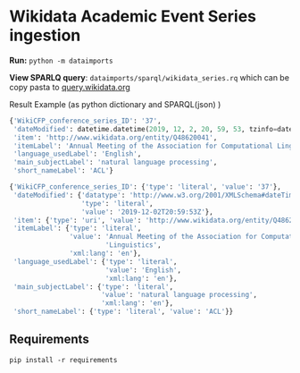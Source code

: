 # Wikidata Academic Event Series ingestion

**Run:**
`python -m dataimports`

**View SPARLQ query**: `dataimports/sparql/wikidata_series.rq`
which can be copy pasta to [query.wikidata.org](https://query.wikidata.org/)

Result Example (as python dictionary and SPARQL(json) )
```python
{'WikiCFP_conference_series_ID': '37',
 'dateModified': datetime.datetime(2019, 12, 2, 20, 59, 53, tzinfo=datetime.timezone.utc),
 'item': 'http://www.wikidata.org/entity/Q48620041',
 'itemLabel': 'Annual Meeting of the Association for Computational Linguistics',
 'language_usedLabel': 'English',
 'main_subjectLabel': 'natural language processing',
 'short_nameLabel': 'ACL'}
```
```python
{'WikiCFP_conference_series_ID': {'type': 'literal', 'value': '37'},
 'dateModified': {'datatype': 'http://www.w3.org/2001/XMLSchema#dateTime',
                  'type': 'literal',
                  'value': '2019-12-02T20:59:53Z'},
 'item': {'type': 'uri', 'value': 'http://www.wikidata.org/entity/Q48620041'},
 'itemLabel': {'type': 'literal',
               'value': 'Annual Meeting of the Association for Computational '
                        'Linguistics',
               'xml:lang': 'en'},
 'language_usedLabel': {'type': 'literal',
                        'value': 'English',
                        'xml:lang': 'en'},
 'main_subjectLabel': {'type': 'literal',
                       'value': 'natural language processing',
                       'xml:lang': 'en'},
 'short_nameLabel': {'type': 'literal', 'value': 'ACL'}}

```

## Requirements
`pip install -r requirements`